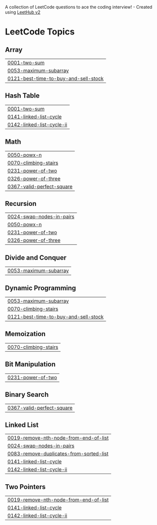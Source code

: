 A collection of LeetCode questions to ace the coding interview! - Created using [LeetHub v2](https://github.com/arunbhardwaj/LeetHub-2.0)
<!---LeetCode Topics Start-->
# LeetCode Topics
## Array
|  |
| ------- |
| [0001-two-sum](https://github.com/yaswanthbathini/leetcode/tree/master/0001-two-sum) |
| [0053-maximum-subarray](https://github.com/yaswanthbathini/leetcode/tree/master/0053-maximum-subarray) |
| [0121-best-time-to-buy-and-sell-stock](https://github.com/yaswanthbathini/leetcode/tree/master/0121-best-time-to-buy-and-sell-stock) |
## Hash Table
|  |
| ------- |
| [0001-two-sum](https://github.com/yaswanthbathini/leetcode/tree/master/0001-two-sum) |
| [0141-linked-list-cycle](https://github.com/yaswanthbathini/leetcode/tree/master/0141-linked-list-cycle) |
| [0142-linked-list-cycle-ii](https://github.com/yaswanthbathini/leetcode/tree/master/0142-linked-list-cycle-ii) |
## Math
|  |
| ------- |
| [0050-powx-n](https://github.com/yaswanthbathini/leetcode/tree/master/0050-powx-n) |
| [0070-climbing-stairs](https://github.com/yaswanthbathini/leetcode/tree/master/0070-climbing-stairs) |
| [0231-power-of-two](https://github.com/yaswanthbathini/leetcode/tree/master/0231-power-of-two) |
| [0326-power-of-three](https://github.com/yaswanthbathini/leetcode/tree/master/0326-power-of-three) |
| [0367-valid-perfect-square](https://github.com/yaswanthbathini/leetcode/tree/master/0367-valid-perfect-square) |
## Recursion
|  |
| ------- |
| [0024-swap-nodes-in-pairs](https://github.com/yaswanthbathini/leetcode/tree/master/0024-swap-nodes-in-pairs) |
| [0050-powx-n](https://github.com/yaswanthbathini/leetcode/tree/master/0050-powx-n) |
| [0231-power-of-two](https://github.com/yaswanthbathini/leetcode/tree/master/0231-power-of-two) |
| [0326-power-of-three](https://github.com/yaswanthbathini/leetcode/tree/master/0326-power-of-three) |
## Divide and Conquer
|  |
| ------- |
| [0053-maximum-subarray](https://github.com/yaswanthbathini/leetcode/tree/master/0053-maximum-subarray) |
## Dynamic Programming
|  |
| ------- |
| [0053-maximum-subarray](https://github.com/yaswanthbathini/leetcode/tree/master/0053-maximum-subarray) |
| [0070-climbing-stairs](https://github.com/yaswanthbathini/leetcode/tree/master/0070-climbing-stairs) |
| [0121-best-time-to-buy-and-sell-stock](https://github.com/yaswanthbathini/leetcode/tree/master/0121-best-time-to-buy-and-sell-stock) |
## Memoization
|  |
| ------- |
| [0070-climbing-stairs](https://github.com/yaswanthbathini/leetcode/tree/master/0070-climbing-stairs) |
## Bit Manipulation
|  |
| ------- |
| [0231-power-of-two](https://github.com/yaswanthbathini/leetcode/tree/master/0231-power-of-two) |
## Binary Search
|  |
| ------- |
| [0367-valid-perfect-square](https://github.com/yaswanthbathini/leetcode/tree/master/0367-valid-perfect-square) |
## Linked List
|  |
| ------- |
| [0019-remove-nth-node-from-end-of-list](https://github.com/yaswanthbathini/leetcode/tree/master/0019-remove-nth-node-from-end-of-list) |
| [0024-swap-nodes-in-pairs](https://github.com/yaswanthbathini/leetcode/tree/master/0024-swap-nodes-in-pairs) |
| [0083-remove-duplicates-from-sorted-list](https://github.com/yaswanthbathini/leetcode/tree/master/0083-remove-duplicates-from-sorted-list) |
| [0141-linked-list-cycle](https://github.com/yaswanthbathini/leetcode/tree/master/0141-linked-list-cycle) |
| [0142-linked-list-cycle-ii](https://github.com/yaswanthbathini/leetcode/tree/master/0142-linked-list-cycle-ii) |
## Two Pointers
|  |
| ------- |
| [0019-remove-nth-node-from-end-of-list](https://github.com/yaswanthbathini/leetcode/tree/master/0019-remove-nth-node-from-end-of-list) |
| [0141-linked-list-cycle](https://github.com/yaswanthbathini/leetcode/tree/master/0141-linked-list-cycle) |
| [0142-linked-list-cycle-ii](https://github.com/yaswanthbathini/leetcode/tree/master/0142-linked-list-cycle-ii) |
<!---LeetCode Topics End-->